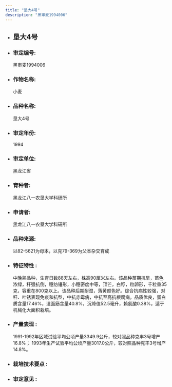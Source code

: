 ```yaml
---
title: "垦大4号"
description: "黑审麦1994006"
---
```

* ## 垦大4号
* ###  审定编号:  
   黑审麦1994006

*  ### 作物名称:  
   小麦

*   ###  品种名称: 
    垦大4号

*   ### 审定年份: 
    1994

*   ### 审定单位:  
    黑龙江省

*   ### 育种者:  
    黑龙江八一农垦大学科研所

*   ### 申请者:  
    黑龙江八一农垦大学科研所

*   ### 品种来源:  
    以82-5621为母本，以克79-369为父本杂交育成

*   ### 特征特性 : 
    中晚熟品种，生育日数88天左右，株高90厘米左右。该品种苗期抗旱，苗色浓绿，秆强抗倒，穗纺锤形，小穗密度中等，顶芒，白稃，粒卵形，千粒重35克，容重在800克以上。该品种后期耐湿，落黄颜色好。综合抗病性较强，对秆、叶锈表现免疫和抗型，中抗赤霉病，中抗至高抗根腐病。品质优良，蛋白质含量17.46%，湿面筋含量40.8%，沉降值52.5毫升，赖氨酸0.38%，适于机械化大面积栽培。

*   ### 产量表现 : 
    1991-1992年区域试验平均公顷产量3349.9公斤，较对照品种克丰3号增产16.8%； 1993年生产试验平均公顷产量3017.0公斤，较对照品种克丰3号增产14.8%。

*   ### 栽培技术要点 : 
    

*   ### 审定意见 : 
    
